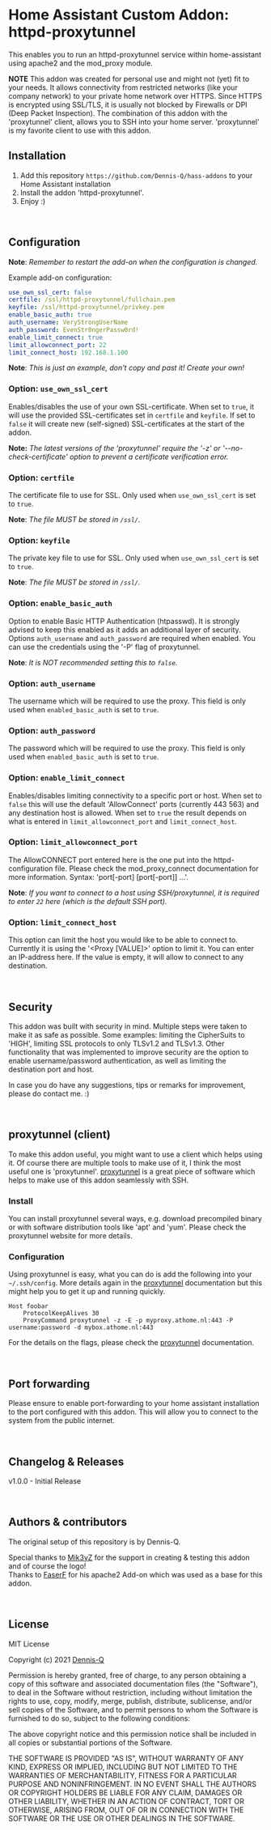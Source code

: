 # Home Assistant Custom Addon: httpd-proxytunnel

This enables you to run an httpd-proxytunnel service within home-assistant using apache2 and the mod_proxy module. 

**NOTE** This addon was created for personal use and might not (yet) fit to your needs. It allows connectivity from restricted networks (like your company network) to your private home network over HTTPS. Since HTTPS is encrypted using SSL/TLS, it is usually not blocked by Firewalls or DPI (Deep Packet Inspection). The combination of this addon with the 'proxytunnel' client, allows you to SSH into your home server. 'proxytunnel' is my favorite client to use with this addon.

## Installation

1. Add this repository `https://github.com/Dennis-Q/hass-addons` to your Home Assistant installation
1. Install the addon 'httpd-proxytunnel'.
1. Enjoy :)

&nbsp;
## Configuration

**Note**: _Remember to restart the add-on when the configuration is changed._

Example add-on configuration:

```yaml
use_own_ssl_cert: false
certfile: /ssl/httpd-proxytunnel/fullchain.pem
keyfile: /ssl/httpd-proxytunnel/privkey.pem
enable_basic_auth: true
auth_username: VeryStrongUserName
auth_password: EvenStr0ngerPassw0rd!
enable_limit_connect: true
limit_allowconnect_port: 22
limit_connect_host: 192.168.1.100
```

**Note**: _This is just an example, don't copy and past it! Create your own!_ 

### Option: `use_own_ssl_cert`
Enables/disables the use of your own SSL-certificate. When set to `true`, it will use the provided SSL-certificates set in `certfile` and `keyfile`. If set to `false` it will create new (self-signed) SSL-certificates at the start of the addon.

**Note:** _The latest versions of the 'proxytunnel' require the '-z' or '--no-check-certificate' option to prevent a certificate verification error._

### Option: `certfile`
The certificate file to use for SSL. Only used when `use_own_ssl_cert` is set to `true`.

**Note**: _The file MUST be stored in `/ssl/`._

### Option: `keyfile`
The private key file to use for SSL. Only used when `use_own_ssl_cert` is set to `true`.

**Note**: _The file MUST be stored in `/ssl/`._

### Option: `enable_basic_auth`
Option to enable Basic HTTP Authentication (htpasswd). It is strongly advised to keep this enabled as it adds an additional layer of security.
Options `auth_username` and `auth_password` are required when enabled. You can use the credentials using the '-P' flag of proxytunnel. 

**Note**: _It is NOT recommended setting this to `false`._

### Option: `auth_username`
The username which will be required to use the proxy. This field is only used when `enabled_basic_auth` is set to `true`.

### Option: `auth_password`
The password which will be required to use the proxy. This field is only used when `enabled_basic_auth` is set to `true`.

### Option: `enable_limit_connect`
Enables/disables limiting connectivity to a specific port or host. When set to `false` this will use the default 'AllowConnect' ports (currently 443 563) and any destination host is allowed. When set to `true` the result depends on what is entered in `limit_allowconnect_port` and `limit_connect_host`.


### Option: `limit_allowconnect_port`
The AllowCONNECT port entered here is the one put into the httpd-configuration file. Please check the mod_proxy_connect documentation for more information. Syntax: 'port[-port] [port[-port]] ...'.

**Note**: _If you want to connect to a host using SSH/proxytunnel, it is required to enter `22` here (which is the default SSH port)._

### Option: `limit_connect_host`
This option can limit the host you would like to be able to connect to. Currently it is using the '<Proxy [VALUE]>' option to limit it. You can enter an IP-address here. If the value is empty, it will allow to connect to any destination.

&nbsp;
## Security
This addon was built with security in mind. Multiple steps were taken to make it as safe as possible. Some examples: limiting the CipherSuits to 'HIGH', limiting SSL protocols to only TLSv1.2 and TLSv1.3. Other functionality that was implemented to improve security are the option to enable username/password authentication, as well as limiting the destination port and host. 

In case you do have any suggestions, tips or remarks for improvement, please do contact me. :)

&nbsp;
## proxytunnel (client)
To make this addon useful, you might want to use a client which helps using it. Of course there are multiple tools to make use of it, I think the most useful one is 'proxytunnel'. [proxytunnel] is a great piece of software which helps to make use of this addon seamlessly with SSH.


### Install
You can install proxytunnel several ways, e.g. download precompiled binary or with software distribution tools like 'apt' and 'yum'. Please check the proxytunnel website for more details.


### Configuration
Using proxytunnel is easy, what you can do is add the following into your `~/.ssh/config`. More details again in the [proxytunnel]  documentation but this might help you to get it up and running quickly.

```
Host foobar
	ProtocolKeepAlives 30
	ProxyCommand proxytunnel -z -E -p myproxy.athome.nl:443 -P username:password -d mybox.athome.nl:443

```

For the details on the flags, please check the [proxytunnel]  documentation.


&nbsp;
## Port forwarding
Please ensure to enable port-forwarding to your home assistant installation to the port configured with this addon. This will allow you to connect to the system from the public internet.

&nbsp;
## Changelog & Releases
v1.0.0 - Initial Release


&nbsp;
## Authors & contributors
The original setup of this repository is by Dennis-Q.

Special thanks to [Mik3yZ] for the support in creating & testing this addon and of course the logo!\
Thanks to [FaserF] for his apache2 Add-on which was used as a base for this addon.


&nbsp;
## License

MIT License

Copyright (c) 2021 [Dennis-Q]

Permission is hereby granted, free of charge, to any person obtaining a copy
of this software and associated documentation files (the "Software"), to deal
in the Software without restriction, including without limitation the rights
to use, copy, modify, merge, publish, distribute, sublicense, and/or sell
copies of the Software, and to permit persons to whom the Software is
furnished to do so, subject to the following conditions:

The above copyright notice and this permission notice shall be included in all
copies or substantial portions of the Software.

THE SOFTWARE IS PROVIDED "AS IS", WITHOUT WARRANTY OF ANY KIND, EXPRESS OR
IMPLIED, INCLUDING BUT NOT LIMITED TO THE WARRANTIES OF MERCHANTABILITY,
FITNESS FOR A PARTICULAR PURPOSE AND NONINFRINGEMENT. IN NO EVENT SHALL THE
AUTHORS OR COPYRIGHT HOLDERS BE LIABLE FOR ANY CLAIM, DAMAGES OR OTHER
LIABILITY, WHETHER IN AN ACTION OF CONTRACT, TORT OR OTHERWISE, ARISING FROM,
OUT OF OR IN CONNECTION WITH THE SOFTWARE OR THE USE OR OTHER DEALINGS IN THE
SOFTWARE.

[proxytunnel]: https://github.com/proxytunnel/proxytunnel
[Dennis-Q]: https://github.com/Dennis-Q
[Mik3yZ]: https://github.com/Mik3yZ
[FaserF]: https://github.com/FaserF/hassio-addons/tree/master/apache2
